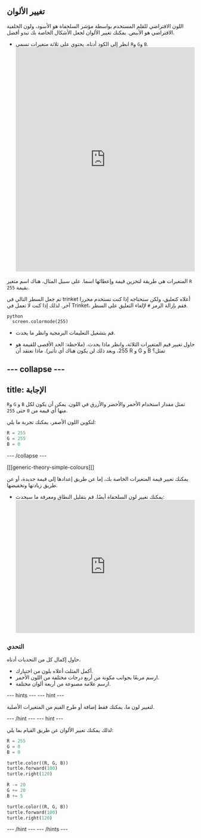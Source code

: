 ## تغيير الألوان

اللون الافتراضي للقلم المستخدم بواسطة مؤشر السلحفاة هو الأسود، ولون الخلفية الافتراضي هو الأبيض. يمكنك تغيير الألوان لجعل الأشكال الخاصة بك تبدو أفضل.

- انظر إلى الكود أدناه. يحتوي على ثلاثة متغيرات تسمى `R`و `G`و `B`. <iframe src="https://trinket.io/embed/python/b964b7d3ce" width="100%" height="600" frameborder="0" marginwidth="0" marginheight="0" allowfullscreen></iframe> 

المتغيرات هي طريقة لتخزين قيمة وإعطائها اسما. على سبيل المثال، هناك اسم متغير `R` بقيمة `255`.

تم جعل السطر التالي في trinket أعلاه كتعليق، ولكن ستحتاجه إذا كنت تستخدم محررا آخر. لذلك إذا كنت لا تعمل في Trinket، فقم بإزالة الرمز `#` لإلغاء التعليق على السطر.

    python
      screen.colormode(255)

- قم بتشغيل التعليمات البرمجية وانظر ما يحدث.

- حاول تغيير قيم المتغيرات الثلاثة، وانظر ماذا يحدث. (ملاحظة: الحد الأقصى للقيمة هو 255، وبعد ذلك لن يكون هناك أي تأثير). ماذا تعتقد أن R و G و B تمثل؟

## \--- collapse \---

## title: الإجابة

`R`و `G` و `B` تمثل مقدار استخدام الأحمر والأخضر والأزرق في اللون. يمكن أن يكون لكل منها أي قيمة من `0` حتى `255`.

لتكوين اللون الأصفر، يمكنك تجربة ما يلي:

```python
R = 255
G = 255
B = 0
```

\--- /collapse \---

[[[generic-theory-simple-colours]]]

يمكنك تغيير قيمة المتغيرات الخاصة بك، إما عن طريق إعدادها إلى قيمة جديدة، أو عن طريق زيادتها وتخفيضها.

- يمكنك تغيير لون السلحفاة أيضًا. قم بتقليل النطاق ومعرفة ما سيحدث: <iframe src="https://trinket.io/embed/python/ab6732d60e" width="100%" height="356" frameborder="0" marginwidth="0" marginheight="0" allowfullscreen></iframe> 

### التحدي

حاول إكمال كل من التحديات أدناه.

- أكمل المثلث أعلاه بلون من اختيارك.
- ارسم مربعًا بجوانب مكونة من أربع درجات مختلفة من اللون الأحمر.
- ارسم علامة مصنوعة من أربعة ألوان مختلفة.

\--- hints \--- \--- hint \---

لتغيير لون ما، يمكنك فقط إضافة أو طرح القيم من المتغيرات الأصلية.

\--- /hint \--- \--- hint \---

لذلك يمكنك تغيير الألوان عن طريق القيام بما يلي:

```python
R = 255
G = 0
B = 0

turtle.color((R, G, B))
turtle.forward(100)
turtle.right(120)

R -= 20
G += 20
B += 5

turtle.color((R, G, B))
turtle.forward(100)
turtle.right(120)
```

\--- /hint \--- \--- /hints \---